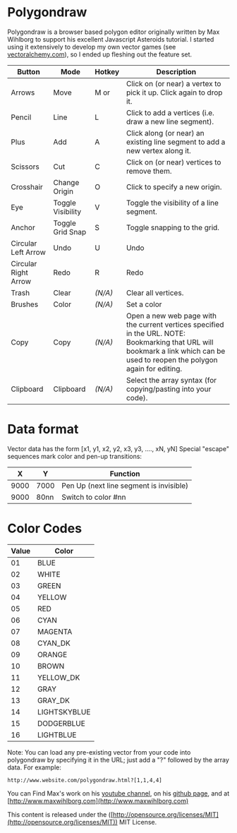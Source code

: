 
# Polygondraw


Polygondraw is a browser based polygon editor originally written by Max Wihlborg to support his excellent Javascript Asteroids tutorial. I started using it extensively to develop my own vector games (see [vectoralchemy.com](http://www.vectoralchemy.com)), so I ended up fleshing out the feature set.

Button               | Mode               | Hotkey        | Description
------               | ------------------ | ------------- | -------------------------------------
Arrows               |  Move              | M or <escape> | Click on (or near) a vertex to pick it up. Click again to drop it.
Pencil               |  Line              | L             | Click to add a vertices (i.e. draw a new line segment).
Plus                 |  Add               | A             | Click along (or near) an existing line segment to add a new vertex along it.
Scissors             |  Cut               | C             | Click on (or near) vertices to remove them.
Crosshair            |  Change Origin     | O             | Click to specify a new origin. 
Eye                  |  Toggle Visibility | V             | Toggle the visibility of a line segment.
Anchor               |  Toggle Grid Snap  | S             | Toggle snapping to the grid.
Circular Left Arrow  |  Undo              | U             | Undo
Circular Right Arrow |  Redo              | R             | Redo
Trash                |  Clear             | _(N/A)_       | Clear all vertices.
Brushes              |  Color             | _(N/A)_       | Set a color
Copy                 |  Copy              | _(N/A)_       | Open a new web page with the current vertices specified in the URL.  NOTE: Bookmarking that URL will bookmark a link which can be used to reopen the polygon again for editing.
Clipboard            |  Clipboard         | _(N/A)_       |  Select the array syntax (for copying/pasting into your code).

# Data format
Vector data has the form [x1, y1, x2, y2, x3, y3, ...., xN, yN]
Special "escape" sequences mark color and pen-up transitions:

X | Y | Function
------ | -------- | -----
9000 | 7000 | Pen Up (next line segment is invisible)
9000 | 80nn | Switch to color #nn

# Color Codes
Value | Color
------ | --------
01 | BLUE         
02 | WHITE        
03 | GREEN        
04 | YELLOW       
05 | RED          
06 | CYAN         
07 | MAGENTA      
08 | CYAN_DK          
09 | ORANGE       
10 | BROWN        
11 | YELLOW_DK    
12 | GRAY         
13 | GRAY_DK      
14 | LIGHTSKYBLUE 
15 | DODGERBLUE   
16 | LIGHTBLUE  

Note: You can load any pre-existing vector from your code into polygondraw by specifying it in the URL; just add a "?" followed by the array data.  For example:  
```
http://www.website.com/polygondraw.html?[1,1,4,4]
```

You can Find Max's work on his [youtube channel](https://www.youtube.com/channel/UCZXyfVkPTnv-Z0xY9hA9Pyw), on his [github page](https://github.com/maxwihlborg), and at [http://www.maxwihlborg.com](http://www.maxwihlborg.com)

This content is released under the ([http://opensource.org/licenses/MIT](http://opensource.org/licenses/MIT)) MIT License.